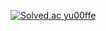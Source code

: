 [![Solved.ac
yu00ffe](http://mazassumnida.wtf/api/mini/generate_badge?boj={handle})](https://solved.ac/{handle})
